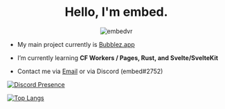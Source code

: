 <h1 align="center">Hello, I'm embed.</h1>
<p align="center"> <img src="https://komarev.com/ghpvc/?username=embedvr" alt="embedvr" /> </p>

- My main project currently is [Bubblez.app](https://bubblez.app)

- I’m currently learning **CF Workers / Pages, Rust, and Svelte/SvelteKit**

- Contact me via [Email](mailto:brydon@astolfo.co) or via Discord (embed#2752)

[![Discord Presence](https://lanyard.cnrad.dev/api/476641014841475084)](https://discord.com/users/476641014841475084)

[![Top Langs](https://github-readme-stats.vercel.app/api/top-langs/?username=embedvr)](https://github.com/anuraghazra/github-readme-stats)

